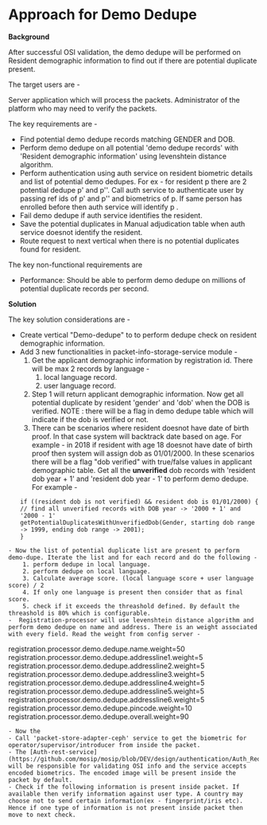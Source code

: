 # Approach for Demo Dedupe

**Background**

After successful OSI validation, the demo dedupe will be performed on Resident demographic information to find out if there are potential duplicate present.

The target users are -

Server application which will process the packets.
Administrator of the platform who may need to verify the packets.

The key requirements are -
-	Find potential demo dedupe records matching GENDER and DOB.
-	Perform demo dedupe on all potential 'demo dedupe records' with 'Resident demographic information' using levenshtein distance algorithm.
-	Perform authentication using auth service on resident biometric details and list of potential demo dedupes. For ex - for resident p there are 2 potential dedupe p' and p''. Call auth service to authenticate user by passing ref ids of p' and p'' and biometrics of p. If same person has enrolled before then auth service will identify p .
- Fail demo dedupe if auth service identifies the resident.
- Save the potential duplicates in Manual adjudication table when auth service doesnot identify the resident.
-	Route request to next vertical when there is no potential duplicates found for resident.

The key non-functional requirements are
-	Performance: Should be able to perform demo dedupe on millions of potential duplicate records per second.

**Solution**

The key solution considerations are -
- Create vertical "Demo-dedupe" to to perform dedupe check on resident demographic information.
- Add 3 new functionalities in packet-info-storage-service module -
	1. Get the applicant demographic information by registration id. There will be max 2 records by language -
		1) local language record.
		2) user language record.
	2. Step 1 will return applicant demographic information. Now get all potential duplicate by resident 'gender' and 'dob' when the DOB is verified. NOTE : there will be a flag in demo dedupe table which will indicate if the dob is verified or not.
	3. There can be scenarios where resident doesnot have date of birth proof. In that case system will backtrack date based on age. For example - in 2018 if resident with age 18 doesnot have date of birth proof then system will assign dob as 01/01/2000. In these scenarios there will be a flag "dob verified" with true/false values in applicant demographic table. Get all the **unverified** dob records with 'resident dob year + 1' and 'resident dob year - 1' to perform demo dedupe. For example -
	```
	if ((resident dob is not verified) && resident dob is 01/01/2000) {
	// find all unverified records with DOB year -> '2000 + 1' and '2000 - 1'
	getPotentialDuplicatesWithUnverifiedDob(Gender, starting dob range -> 1999, ending dob range -> 2001);
	}
```
- Now the list of potential duplicate list are present to perform demo-dupe. Iterate the list and for each record and do the following -
	1. perform dedupe in local language.
	2. perform dedupe on local language.
	3. Calculate average score. (local language score + user language score) / 2
	4. If only one language is present then consider that as final score.
	5. check if it exceeds the threashold defined. By default the threashold is 80% which is configurable.
-  Registration-processor will use levenshtein distance algorithm and perform demo dedupe on name and address. There is an weight associated with every field. Read the weight from config server -
```
registration.processor.demo.dedupe.name.weight=50
registration.processor.demo.dedupe.addressline1.weight=5
registration.processor.demo.dedupe.addressline2.weight=5
registration.processor.demo.dedupe.addressline3.weight=5
registration.processor.demo.dedupe.addressline4.weight=5
registration.processor.demo.dedupe.addressline5.weight=5
registration.processor.demo.dedupe.addressline6.weight=5
registration.processor.demo.dedupe.pincode.weight=10
registration.processor.demo.dedupe.overall.weight=90
```
- Now the 
- Call 'packet-store-adapter-ceph' service to get the biometric for operator/supervisor/introducer from inside the packet. 
- The [Auth-rest-service](https://github.com/mosip/mosip/blob/DEV/design/authentication/Auth_Request_REST_service.md) will be responsible for validating OSI info and the service accepts encoded biometrics. The encoded image will be present inside the packet by default.
- Check if the following information is present inside packet. If available then verify information against user type. A country may choose not to send certain information(ex - fingerprint/iris etc). Hence if one type of information is not present inside packet then move to next check.

```
```
